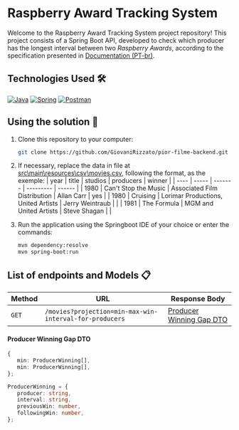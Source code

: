 # Raspberry Award Tracking System

Welcome to the Raspberry Award Tracking System project repository! This project consists of a Spring Boot API, developed to check which producer has the longest interval between two *Raspberry Awards*, according to the specification presented in [Documentation (PT-br)](documentacao\Especificação.pdf).

## Technologies Used 🛠️

[![Java](https://img.shields.io/badge/java-%233a75b0.svg?style=for-the-badge&logo=openjdk&logoColor=white)](https://www.java.com/pt-BR/)
[![Spring](https://img.shields.io/badge/spring-%236DB33F.svg?style=for-the-badge&logo=spring&logoColor=white)](https://spring.io/)
[![Postman](https://img.shields.io/badge/Postman-FF6C37?style=for-the-badge&logo=postman&logoColor=white)](https://www.postman.com/)

## Using the solution 🚀

1. Clone this repository to your computer:
   ```bash
   git clone https://github.com/GiovaniRizzato/pior-filme-backend.git
   ```

2. If necessary, replace the data in file at [src\main\resources\csv\movies.csv](src/main/resources/csv/movies.csv), following the format, as the exemple:
   | year | title | studios | producers | winner |
   | ---- | ----- | ------- | --------- | ------ |
   | 1980 | Can't Stop the Music | Associated Film Distribution | Allan Carr | yes |
   | 1980 | Cruising | Lorimar Productions, United Artists | Jerry Weintraub | |
   | 1981 | The Formula | MGM and United Artists | Steve Shagan | |

3. Run the application using the Springboot IDE of your choice or enter the commands:
   ```bash
   mvn dependency:resolve
   mvn spring-boot:run
   ```

## List of endpoints and Models :clipboard:

| Method  |                         URL                            |                      Response Body                    |
| ------- | -------------------------------------------------------| ----------------------------------------------------- |
| `GET`   | `/movies?projection=min-max-win-interval-for-producers`| [Producer Winning Gap DTO](#producer-winning-gap-dto) |

#### Producer Winning Gap DTO
   ```Typescript
   {
      min: ProducerWinning[],
      min: ProducerWinning[],
   };

   ProducerWinning = {
      producer: string,
      interval: string,
      previousWin: number,
      followingWin: number,
   };
   ```
